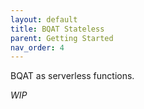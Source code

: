 ```yaml
---
layout: default
title: BQAT Stateless
parent: Getting Started
nav_order: 4
---
```


BQAT as serverless functions. 

_WIP_
